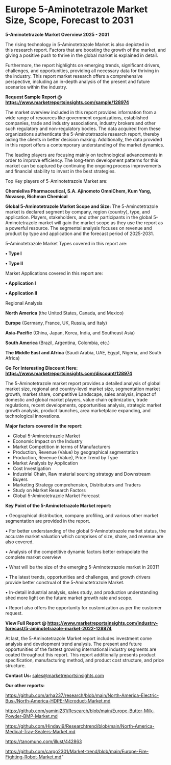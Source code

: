 # Europe 5-Aminotetrazole Market Size, Scope, Forecast to 2031

<Strong> 5-Aminotetrazole Market Overview 2025 - 2031</strong>

The rising technology in 5-Aminotetrazole Market is also depicted in this research report. Factors that are boosting the growth of the market, and giving a positive push to thrive in the global market is explained in detail.

Furthermore, the report highlights on emerging trends, significant drivers, challenges, and opportunities, providing all necessary data for thriving in the industry. This report market research offers a comprehensive perspective, including an in-depth analysis of the present and future scenarios within the industry.

<strong>Request Sample Report @ <a href=https://www.marketreportsinsights.com/sample/128974>https://www.marketreportsinsights.com/sample/128974</a></strong>

The market overview included in this report provides information from a wide range of resources like government organizations, established companies, trade and industry associations, industry brokers and other such regulatory and non-regulatory bodies. The data acquired from these organizations authenticate the 5-Aminotetrazole research report, thereby aiding the clients in better decision making. Additionally, the data provided in this report offers a contemporary understanding of the market dynamics.

The leading players are focusing mainly on technological advancements in order to improve efficiency. The long-term development patterns for this market can be captured by continuing the ongoing process improvements and financial stability to invest in the best strategies.

Top Key players of 5-Aminotetrazole Market are:

<strong>Chemieliva Pharmaceutical, S.A. Ajinomoto OmniChem, Kum Yang, Novasep, Richman Chemical</strong>

<strong><b>Global 5-Aminotetrazole Market Scope and Size:</b></strong>
The 5-Aminotetrazole market is declared segment by company, region (country), type, and application. Players, stakeholders, and other participants in the global 5-Aminotetrazole market will gain the market scope as they use the report as a powerful resource. The segmental analysis focuses on revenue and product by type and application and the forecast period of 2025-2031.

5-Aminotetrazole Market Types covered in this report are:

<strong>• Type I

• Type II</strong>

Market Applications covered in this report are:

<strong>• Application I

• Application II</strong> 

Regional Analysis

<strong>North America</strong> (the United States, Canada, and Mexico)

<strong>Europe</strong> (Germany, France, UK, Russia, and Italy)

<strong>Asia-Pacific</strong> (China, Japan, Korea, India, and Southeast Asia)

<strong>South America</strong> (Brazil, Argentina, Colombia, etc.)

<strong>The Middle East and Africa</strong> (Saudi Arabia, UAE, Egypt, Nigeria, and South Africa)

<strong>Go For Interesting Discount Here: <a href=https://www.marketreportsinsights.com/discount/128974>https://www.marketreportsinsights.com/discount/128974</a></strong>

The 5-Aminotetrazole market report provides a detailed analysis of global market size, regional and country-level market size, segmentation market growth, market share, competitive Landscape, sales analysis, impact of domestic and global market players, value chain optimization, trade regulations, recent developments, opportunities analysis, strategic market growth analysis, product launches, area marketplace expanding, and technological innovations.

<strong><b>Major factors covered in the report:</b></strong>
<ul>
  <li>Global 5-Aminotetrazole Market </li>
  <li>Economic Impact on the Industry</li>
  <li>Market Competition in terms of Manufacturers</li>
  <li>Production, Revenue (Value) by geographical segmentation</li>
  <li>Production, Revenue (Value), Price Trend by Type</li>
  <li>Market Analysis by Application</li>
  <li>Cost Investigation</li>
  <li>Industrial Chain, Raw material sourcing strategy and Downstream Buyers</li>
  <li>Marketing Strategy comprehension, Distributors and Traders</li>
  <li>Study on Market Research Factors</li>
  <li>Global 5-Aminotetrazole Market Forecast</li>
</ul>

<strong><b>Key Point of the 5-Aminotetrazole Market report:</b></strong>

• Geographical distribution, company profiling, and various other market segmentation are provided in the report.

• For better understanding of the global 5-Aminotetrazole market status, the accurate market valuation which comprises of size, share, and revenue are also covered.

• Analysis of the competitive dynamic factors better extrapolate the complete market overview

• What will be the size of the emerging 5-Aminotetrazole market in 2031?

• The latest trends, opportunities and challenges, and growth drivers provide better construal of the 5-Aminotetrazole Market.

• In-detail industrial analysis, sales study, and production understanding shed more light on the future market growth rate and scope.

• Report also offers the opportunity for customization as per the customer request.

<strong><b>View Full Report @ <a href=https://www.marketreportsinsights.com/industry-forecast/5-aminotetrazole-market-2022-128974>https://www.marketreportsinsights.com/industry-forecast/5-aminotetrazole-market-2022-128974</a></b></strong>


At last, the 5-Aminotetrazole Market report includes investment come analysis and development trend analysis. The present and future opportunities of the fastest growing international industry segments are coated throughout this report. This report additionally presents product specification, manufacturing method, and product cost structure, and price structure.

<strong>Contact Us:</strong>
sales@marketreportsinsights.com

<strong>Our other reports:</strong>

<a href=https://github.com/arha237/research/blob/main/North-America-Electric-Bus-/North-America-HDPE-Microduct-Market.md>https://github.com/arha237/research/blob/main/North-America-Electric-Bus-/North-America-HDPE-Microduct-Market.md</a>

<a href=https://github.com/yamini231/Research/blob/main/Europe-Butter-Milk-Powder-BMP-Market.md>https://github.com/yamini231/Research/blob/main/Europe-Butter-Milk-Powder-BMP-Market.md</a>

<a href=https://github.com/Hindavi9/Researchtrend/blob/main/North-America-Medical-Tray-Sealers-Market.md>https://github.com/Hindavi9/Researchtrend/blob/main/North-America-Medical-Tray-Sealers-Market.md</a>

<a href=https://tanomuno.com/illust/442863>https://tanomuno.com/illust/442863</a>

<a href=https://github.com/cargo2301/Market-trend/blob/main/Europe-Fire-Fighting-Robot-Market.md>https://github.com/cargo2301/Market-trend/blob/main/Europe-Fire-Fighting-Robot-Market.md</a>"
